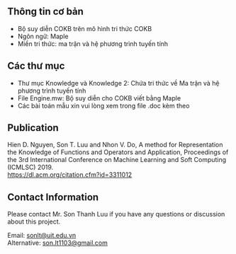 ## Thông tin cơ bản ##   
- Bộ suy diễn COKB trên mô hình tri thức COKB    
- Ngôn ngữ: Maple   
- Miền tri thức: ma trận và hệ phương trình tuyến tính   

## Các thư mục ##   
- Thư mục Knowledge và Knowledge 2: Chứa tri thức về Ma trận và hệ phương trình tuyến tính    
- File Engine.mw: Bộ suy diễn cho COKB viết bằng Maple    
- Các bài toán mẫu xin vui lòng xem trong file .doc kèm theo     

## Publication ##   
Hien D. Nguyen, Son T. Luu and Nhon V. Do, A method for Representation the Knowledge of Functions and Operators and Application, Proceedings of the 3rd International Conference on Machine Learning and Soft Computing (ICMLSC) 2019.   
https://dl.acm.org/citation.cfm?id=3311012

## Contact Information ##  
Please contact Mr. Son Thanh Luu if you have any questions or discussion about this project.     

Email:         sonlt@uit.edu.vn   
Alternative:   son.lt1103@gmail.com 
